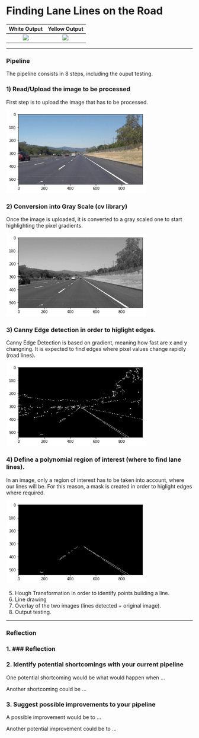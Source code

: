 # **Finding Lane Lines on the Road** 

White Output               | Yellow Output
:-------------------------:|:-------------------------:
![](./image_output/white.gif) |  ![](./image_output/yellow.gif)


---
### Pipeline

The pipeline consists in 8 steps, including the ouput testing.

### 1) Read/Upload the image to be processed

First step is to upload the image that has to be processed.

![Starting image](./image_output/starting.png)

### 2) Conversion into Gray Scale (cv library)

Once the image is uploaded, it is converted to a gray scaled one to start highlighting the pixel gradients.

![Gray scaled image](./image_output/grayscale.png)

### 3) Canny Edge detection in order to higlight edges.

Canny Edge Detection is based on gradient, meaning how fast are x and y changning. It is expected to find edges where pixel values change rapidly (road lines).

![Edge Detected](./image_output/edge.png)

### 4) Define a polynomial region of interest (where to find lane lines).

In an image, only a region of interest has to be taken into account, where our lines will be. For this reason, a mask is created in order to higlight edges where required.

![Edge Masked](./image_output/edgemasked.png)

5) Hough Transformation in order to identify points building a line.
6) Line drawing
7) Overlay of the two images (lines detected + original image).
8) Output testing.


---

### Reflection

### 1. ### Reflection

### 2. Identify potential shortcomings with your current pipeline


One potential shortcoming would be what would happen when ... 

Another shortcoming could be ...


### 3. Suggest possible improvements to your pipeline

A possible improvement would be to ...

Another potential improvement could be to ...
